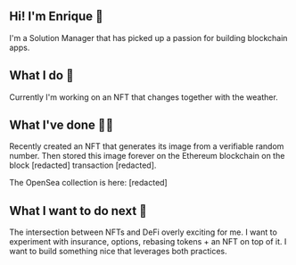 ## Hi! I'm Enrique 👋

I'm a Solution Manager that has picked up a passion for building blockchain apps.

## What I do 🎨

Currently I'm working on an NFT that changes together with the weather. 

## What I've done 👷‍♂️

Recently created an NFT that generates its image from a verifiable random number. Then stored this image forever on the Ethereum blockchain on the block [redacted] transaction [redacted].

The OpenSea collection is here: [redacted]

## What I want to do next 🚀

The intersection between NFTs and DeFi overly exciting for me. I want to experiment with insurance, options, rebasing tokens + an NFT on top of it.
I want to build something nice that leverages both practices.



<!--
**EnriqueGS88/EnriqueGS88** is a ✨ _special_ ✨ repository because its `README.md` (this file) appears on your GitHub profile.

Here are some ideas to get you started:

- 🔭 I’m currently working on ...
- 🌱 I’m currently learning ...
- 👯 I’m looking to collaborate on ...
- 🤔 I’m looking for help with ...
- 💬 Ask me about ...
- 📫 How to reach me: ...
- 😄 Pronouns: ...
- ⚡ Fun fact: ...
-->
